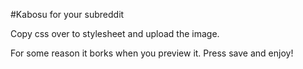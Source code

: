 #Kabosu for your subreddit

Copy css over to stylesheet and upload the image.

For some reason it borks when you preview it. Press save and enjoy!
